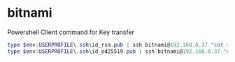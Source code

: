 # bitnami

Powershell Client command for Key transfer

```powershell
type $env:USERPROFILE\.ssh\id_rsa.pub | ssh bitnami@192.168.0.37 "cat >> .ssh/authorized_keys"
type $env:USERPROFILE\.ssh\id_ed25519.pub | ssh bitnami@192.168.0.37 "cat >> .ssh/authorized_keys"
```
